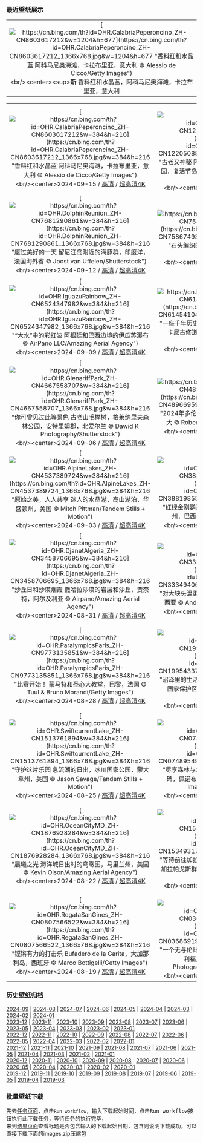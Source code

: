 ### 最近壁纸展示
||
|:---:|
|[![https://cn.bing.com/th?id=OHR.CalabriaPeperoncino_ZH-CN8603617212&w=1204&h=677](https://cn.bing.com/th?id=OHR.CalabriaPeperoncino_ZH-CN8603617212_1366x768.jpg&w=1204&h=677 "香料红和水晶蓝&#10;阿科马尼奥海滩，卡拉布里亚，意大利&#10;© Alessio de Cicco/Getty Images")](https://cn.bing.com/search?q=%e5%8d%a1%e6%8b%89%e5%b8%83%e9%87%8c%e4%ba%9a&form=hpcapt&mkt=zh-cn&filters=HpDate:"20240914_1600")<br/><center><sup>**新**</sup>&nbsp;香料红和水晶蓝，阿科马尼奥海滩，卡拉布里亚，意大利<center/>|

||||
|:---:|:---:|:---:|
|[![https://cn.bing.com/th?id=OHR.CalabriaPeperoncino_ZH-CN8603617212&w=384&h=216](https://cn.bing.com/th?id=OHR.CalabriaPeperoncino_ZH-CN8603617212_1366x768.jpg&w=384&h=216 "香料红和水晶蓝&#10;阿科马尼奥海滩，卡拉布里亚，意大利&#10;© Alessio de Cicco/Getty Images")](https://cn.bing.com/search?q=%e5%8d%a1%e6%8b%89%e5%b8%83%e9%87%8c%e4%ba%9a&form=hpcapt&mkt=zh-cn&filters=HpDate:"20240914_1600")<br/><center>2024-09-15 / [高清](https://cn.bing.com/th?id=OHR.CalabriaPeperoncino_ZH-CN8603617212_1920x1200.jpg&w=1920&h=1200) / [超高清4K](https://cn.bing.com/th?id=OHR.CalabriaPeperoncino_ZH-CN8603617212_UHD.jpg&w=3840&h=2160)<center/>|[![https://cn.bing.com/th?id=OHR.RapaNuiSunrise_ZH-CN1220508877&w=384&h=216](https://cn.bing.com/th?id=OHR.RapaNuiSunrise_ZH-CN1220508877_1366x768.jpg&w=384&h=216 "古老又神秘&#10;阿胡汤加里基的日出，拉帕·努伊国家公园，复活节岛，智利&#10;© Piriya Photography/Getty Images")](https://cn.bing.com/search?q=%e9%98%bf%e8%83%a1%e6%b1%a4%e5%8a%a0%e9%87%8c%e5%9f%ba&form=hpcapt&mkt=zh-cn&filters=HpDate:"20240913_1600")<br/><center>2024-09-14 / [高清](https://cn.bing.com/th?id=OHR.RapaNuiSunrise_ZH-CN1220508877_1920x1200.jpg&w=1920&h=1200) / [超高清4K](https://cn.bing.com/th?id=OHR.RapaNuiSunrise_ZH-CN1220508877_UHD.jpg&w=3840&h=2160)<center/>|[![https://cn.bing.com/th?id=OHR.PointReyes_ZH-CN7781514086&w=384&h=216](https://cn.bing.com/th?id=OHR.PointReyes_ZH-CN7781514086_1366x768.jpg&w=384&h=216 "自然与人类的天堂&#10;雷耶斯角国家海岸灯塔，加利福尼亚州，美国&#10;© RMB Images/Photography by Robert Bowman/Getty Images")](https://cn.bing.com/search?q=%e9%9b%b7%e8%80%b6%e6%96%af%e5%9b%bd%e5%ae%b6%e6%b5%b7%e5%b2%b8&form=hpcapt&mkt=zh-cn&filters=HpDate:"20240912_1600")<br/><center>2024-09-13 / [高清](https://cn.bing.com/th?id=OHR.PointReyes_ZH-CN7781514086_1920x1200.jpg&w=1920&h=1200) / [超高清4K](https://cn.bing.com/th?id=OHR.PointReyes_ZH-CN7781514086_UHD.jpg&w=3840&h=2160)<center/>|
|[![https://cn.bing.com/th?id=OHR.DolphinReunion_ZH-CN7681290861&w=384&h=216](https://cn.bing.com/th?id=OHR.DolphinReunion_ZH-CN7681290861_1366x768.jpg&w=384&h=216 "度过美好的一天&#10;留尼汪岛附近的海豚群，印度洋，法国海外省&#10;© Joost van Uffelen/Shutterstock")](https://cn.bing.com/search?q=%e4%b8%96%e7%95%8c%e6%b5%b7%e8%b1%9a%e6%97%a5&form=hpcapt&mkt=zh-cn&filters=HpDate:"20240911_1600")<br/><center>2024-09-12 / [高清](https://cn.bing.com/th?id=OHR.DolphinReunion_ZH-CN7681290861_1920x1200.jpg&w=1920&h=1200) / [超高清4K](https://cn.bing.com/th?id=OHR.DolphinReunion_ZH-CN7681290861_UHD.jpg&w=3840&h=2160)<center/>|[![https://cn.bing.com/th?id=OHR.EltzCastle_ZH-CN7586749377&w=384&h=216](https://cn.bing.com/th?id=OHR.EltzCastle_ZH-CN7586749377_1366x768.jpg&w=384&h=216 "石头编织的童话&#10;埃尔茨城堡，德国&#10;© Allard Schager/Alamy")](https://cn.bing.com/search?q=%e5%9f%83%e5%b0%94%e8%8c%a8%e5%9f%8e%e5%a0%a1&form=hpcapt&mkt=zh-cn&filters=HpDate:"20240910_1600")<br/><center>2024-09-11 / [高清](https://cn.bing.com/th?id=OHR.EltzCastle_ZH-CN7586749377_1920x1200.jpg&w=1920&h=1200) / [超高清4K](https://cn.bing.com/th?id=OHR.EltzCastle_ZH-CN7586749377_UHD.jpg&w=3840&h=2160)<center/>|[![https://cn.bing.com/th?id=OHR.BridgeLisbon_ZH-CN6877671644&w=384&h=216](https://cn.bing.com/th?id=OHR.BridgeLisbon_ZH-CN6877671644_1366x768.jpg&w=384&h=216 "从天际线到水面&#10;瓦斯科·达·伽马大桥，里斯本，葡萄牙&#10;© Achim Thomae/Getty Images")](https://cn.bing.com/search?q=%e7%93%a6%e6%96%af%e7%a7%91%e8%be%be%e4%bc%bd%e9%a9%ac%e5%a4%a7%e6%a1%a5&form=hpcapt&mkt=zh-cn&filters=HpDate:"20240909_1600")<br/><center>2024-09-10 / [高清](https://cn.bing.com/th?id=OHR.BridgeLisbon_ZH-CN6877671644_1920x1200.jpg&w=1920&h=1200) / [超高清4K](https://cn.bing.com/th?id=OHR.BridgeLisbon_ZH-CN6877671644_UHD.jpg&w=3840&h=2160)<center/>|
|[![https://cn.bing.com/th?id=OHR.IguazuRainbow_ZH-CN6524347982&w=384&h=216](https://cn.bing.com/th?id=OHR.IguazuRainbow_ZH-CN6524347982_1366x768.jpg&w=384&h=216 "“大水”中的彩虹波&#10;阿根廷和巴西边境的伊瓜苏瀑布&#10;© AirPano LLC/Amazing Aerial Agency")](https://cn.bing.com/search?q=%e4%bc%8a%e7%93%9c%e8%8b%8f%e7%80%91%e5%b8%83&form=hpcapt&mkt=zh-cn&filters=HpDate:"20240908_1600")<br/><center>2024-09-09 / [高清](https://cn.bing.com/th?id=OHR.IguazuRainbow_ZH-CN6524347982_1920x1200.jpg&w=1920&h=1200) / [超高清4K](https://cn.bing.com/th?id=OHR.IguazuRainbow_ZH-CN6524347982_UHD.jpg&w=3840&h=2160)<center/>|[![https://cn.bing.com/th?id=OHR.Canigou_ZH-CN6145410455&w=384&h=216](https://cn.bing.com/th?id=OHR.Canigou_ZH-CN6145410455_1366x768.jpg&w=384&h=216 "一座千年历史的修道院&#10;加泰罗尼亚北部的圣马丁杜卡尼古修道院 ，法国&#10;© Cyril Gosselin/Getty Images")](https://cn.bing.com/search?q=%e5%9c%a3%e9%a9%ac%e4%b8%81%e6%9d%9c%e5%8d%a1%e5%b0%bc%e5%8f%a4%e4%bf%ae%e9%81%93%e9%99%a2&form=hpcapt&mkt=zh-cn&filters=HpDate:"20240907_1600")<br/><center>2024-09-08 / [高清](https://cn.bing.com/th?id=OHR.Canigou_ZH-CN6145410455_1920x1200.jpg&w=1920&h=1200) / [超高清4K](https://cn.bing.com/th?id=OHR.Canigou_ZH-CN6145410455_UHD.jpg&w=3840&h=2160)<center/>|[![https://cn.bing.com/th?id=OHR.SantaCruzHummer_ZH-CN5448262039&w=384&h=216](https://cn.bing.com/th?id=OHR.SantaCruzHummer_ZH-CN5448262039_1366x768.jpg&w=384&h=216 "嗡嗡作响&#10;朱红蜂鸟，圣克鲁斯，加利福尼亚州，美国&#10;© yhelfman/Getty Images")](https://cn.bing.com/search?q=%e6%9c%b1%e7%ba%a2%e8%9c%82%e9%b8%9f&form=hpcapt&mkt=zh-cn&filters=HpDate:"20240906_1600")<br/><center>2024-09-07 / [高清](https://cn.bing.com/th?id=OHR.SantaCruzHummer_ZH-CN5448262039_1920x1200.jpg&w=1920&h=1200) / [超高清4K](https://cn.bing.com/th?id=OHR.SantaCruzHummer_ZH-CN5448262039_UHD.jpg&w=3840&h=2160)<center/>|
|[![https://cn.bing.com/th?id=OHR.GlenariffPark_ZH-CN4667558707&w=384&h=216](https://cn.bing.com/th?id=OHR.GlenariffPark_ZH-CN4667558707_1366x768.jpg&w=384&h=216 "你可曾见过此等景色&#10;古老山毛榉树，格莱纳里夫森林公园，安特里姆郡，北爱尔兰&#10;© Dawid K Photography/Shutterstock")](https://cn.bing.com/search?q=%e6%a0%bc%e8%8e%b1%e7%ba%b3%e9%87%8c%e5%a4%ab%e6%a3%ae%e6%9e%97%e5%85%ac%e5%9b%ad+&form=hpcapt&mkt=zh-cn&filters=HpDate:"20240905_1600")<br/><center>2024-09-06 / [高清](https://cn.bing.com/th?id=OHR.GlenariffPark_ZH-CN4667558707_1920x1200.jpg&w=1920&h=1200) / [超高清4K](https://cn.bing.com/th?id=OHR.GlenariffPark_ZH-CN4667558707_UHD.jpg&w=3840&h=2160)<center/>|[![https://cn.bing.com/th?id=OHR.TIFF2024_ZH-CN4896695918&w=384&h=216](https://cn.bing.com/th?id=OHR.TIFF2024_ZH-CN4896695918_1366x768.jpg&w=384&h=216 "2024年多伦多国际电影节&#10;多伦多城市天际线,加拿大&#10;© Roberto Machado Noa/Getty Images")](https://cn.bing.com/search?q=2024%e5%b9%b4%e5%a4%9a%e4%bc%a6%e5%a4%9a%e5%9b%bd%e9%99%85%e7%94%b5%e5%bd%b1%e8%8a%82&form=hpcapt&mkt=zh-cn&filters=HpDate:"20240904_1600")<br/><center>2024-09-05 / [高清](https://cn.bing.com/th?id=OHR.TIFF2024_ZH-CN4896695918_1920x1200.jpg&w=1920&h=1200) / [超高清4K](https://cn.bing.com/th?id=OHR.TIFF2024_ZH-CN4896695918_UHD.jpg&w=3840&h=2160)<center/>|[![https://cn.bing.com/th?id=OHR.DuskyOwls_ZH-CN4729762831&w=384&h=216](https://cn.bing.com/th?id=OHR.DuskyOwls_ZH-CN4729762831_1366x768.jpg&w=384&h=216 "物以类聚，人以群分&#10;乌雕鸮，巴基斯坦&#10;© zahoor salmi/Getty Images")](https://cn.bing.com/search?q=%e4%b9%8c%e9%9b%95%e9%b8%ae&form=hpcapt&mkt=zh-cn&filters=HpDate:"20240903_1600")<br/><center>2024-09-04 / [高清](https://cn.bing.com/th?id=OHR.DuskyOwls_ZH-CN4729762831_1920x1200.jpg&w=1920&h=1200) / [超高清4K](https://cn.bing.com/th?id=OHR.DuskyOwls_ZH-CN4729762831_UHD.jpg&w=3840&h=2160)<center/>|
|[![https://cn.bing.com/th?id=OHR.AlpineLakes_ZH-CN4537389724&w=384&h=216](https://cn.bing.com/th?id=OHR.AlpineLakes_ZH-CN4537389724_1366x768.jpg&w=384&h=216 "原始之美，人人共享&#10;迷人的水晶湖，高山湖泊，华盛顿州，美国&#10;© Mitch Pittman/Tandem Stills + Motion")](https://cn.bing.com/search?q=%e8%8d%92%e9%87%8e%e6%b3%95&form=hpcapt&mkt=zh-cn&filters=HpDate:"20240902_1600")<br/><center>2024-09-03 / [高清](https://cn.bing.com/th?id=OHR.AlpineLakes_ZH-CN4537389724_1920x1200.jpg&w=1920&h=1200) / [超高清4K](https://cn.bing.com/th?id=OHR.AlpineLakes_ZH-CN4537389724_UHD.jpg&w=3840&h=2160)<center/>|[![https://cn.bing.com/th?id=OHR.BuracodasAraras_ZH-CN3881985508&w=384&h=216](https://cn.bing.com/th?id=OHR.BuracodasAraras_ZH-CN3881985508_1366x768.jpg&w=384&h=216 "红绿金刚鹦鹉之家&#10;红绿金刚鹦鹉，南马托格罗索州，巴西&#10;© Ellen Goff/Danita Delimont")](https://cn.bing.com/search?q=%e7%ba%a2%e7%bb%bf%e9%87%91%e5%88%9a%e9%b9%a6%e9%b9%89&form=hpcapt&mkt=zh-cn&filters=HpDate:"20240901_1600")<br/><center>2024-09-02 / [高清](https://cn.bing.com/th?id=OHR.BuracodasAraras_ZH-CN3881985508_1920x1200.jpg&w=1920&h=1200) / [超高清4K](https://cn.bing.com/th?id=OHR.BuracodasAraras_ZH-CN3881985508_UHD.jpg&w=3840&h=2160)<center/>|[![https://cn.bing.com/th?id=OHR.ThamesLondon_ZH-CN3629717426&w=384&h=216](https://cn.bing.com/th?id=OHR.ThamesLondon_ZH-CN3629717426_1366x768.jpg&w=384&h=216 "小船轻轻划过泰晤士河&#10;泰晤士河，伦敦，英国&#10;© Puthipong Worasaran/Getty Images")](https://cn.bing.com/search?q=%e6%b3%b0%e6%99%a4%e5%a3%ab%e6%b2%b3&form=hpcapt&mkt=zh-cn&filters=HpDate:"20240831_1600")<br/><center>2024-09-01 / [高清](https://cn.bing.com/th?id=OHR.ThamesLondon_ZH-CN3629717426_1920x1200.jpg&w=1920&h=1200) / [超高清4K](https://cn.bing.com/th?id=OHR.ThamesLondon_ZH-CN3629717426_UHD.jpg&w=3840&h=2160)<center/>|
|[![https://cn.bing.com/th?id=OHR.DjanetAlgeria_ZH-CN3458706695&w=384&h=216](https://cn.bing.com/th?id=OHR.DjanetAlgeria_ZH-CN3458706695_1366x768.jpg&w=384&h=216 "沙丘日和沙漠烟霞&#10;撒哈拉沙漠的岩层和沙丘，贾奈特，阿尔及利亚&#10;© Airpano/Amazing Aerial Agency")](https://cn.bing.com/search?q=%e8%b4%be%e5%a5%88%e7%89%b9&form=hpcapt&mkt=zh-cn&filters=HpDate:"20240830_1600")<br/><center>2024-08-31 / [高清](https://cn.bing.com/th?id=OHR.DjanetAlgeria_ZH-CN3458706695_1920x1200.jpg&w=1920&h=1200) / [超高清4K](https://cn.bing.com/th?id=OHR.DjanetAlgeria_ZH-CN3458706695_UHD.jpg&w=3840&h=2160)<center/>|[![https://cn.bing.com/th?id=OHR.WhaleSharkDay_ZH-CN3334940631&w=384&h=216](https://cn.bing.com/th?id=OHR.WhaleSharkDay_ZH-CN3334940631_1366x768.jpg&w=384&h=216 "对大块头温柔点&#10;鸟头湾的鲸鲨，西巴布亚，印度尼西亚&#10;© Andy Lerner/Tandem Stills + Motion")](https://cn.bing.com/search?q=%e9%b2%b8%e9%b2%a8&form=hpcapt&mkt=zh-cn&filters=HpDate:"20240829_1600")<br/><center>2024-08-30 / [高清](https://cn.bing.com/th?id=OHR.WhaleSharkDay_ZH-CN3334940631_1920x1200.jpg&w=1920&h=1200) / [超高清4K](https://cn.bing.com/th?id=OHR.WhaleSharkDay_ZH-CN3334940631_UHD.jpg&w=3840&h=2160)<center/>|[![https://cn.bing.com/th?id=OHR.CastellfollitSpain_ZH-CN2990517626&w=384&h=216](https://cn.bing.com/th?id=OHR.CastellfollitSpain_ZH-CN2990517626_1366x768.jpg&w=384&h=216 "加泰罗尼亚式的悬念&#10;富利特堡-德拉罗卡，加泰罗尼亚，西班牙&#10;© Eloi_Omella/Getty Images")](https://cn.bing.com/search?q=%e8%a5%bf%e7%8f%ad%e7%89%99+%e5%af%8c%e5%88%a9%e7%89%b9%e5%a0%a1-%e5%be%b7%e6%8b%89%e7%bd%97%e5%8d%a1&form=hpcapt&mkt=zh-cn&filters=HpDate:"20240828_1600")<br/><center>2024-08-29 / [高清](https://cn.bing.com/th?id=OHR.CastellfollitSpain_ZH-CN2990517626_1920x1200.jpg&w=1920&h=1200) / [超高清4K](https://cn.bing.com/th?id=OHR.CastellfollitSpain_ZH-CN2990517626_UHD.jpg&w=3840&h=2160)<center/>|
|[![https://cn.bing.com/th?id=OHR.ParalympicsParis_ZH-CN9773135851&w=384&h=216](https://cn.bing.com/th?id=OHR.ParalympicsParis_ZH-CN9773135851_1366x768.jpg&w=384&h=216 "比赛开始！&#10;蒙马特和圣心大教堂，巴黎，法国&#10;© Tuul & Bruno Morandi/Getty Images")](https://cn.bing.com/search?q=2024%e5%b9%b4%e5%a4%8f%e5%ad%a3%e6%ae%8b%e5%a5%a5%e4%bc%9a&form=hpcapt&mkt=zh-cn&filters=HpDate:"20240827_1600")<br/><center>2024-08-28 / [高清](https://cn.bing.com/th?id=OHR.ParalympicsParis_ZH-CN9773135851_1920x1200.jpg&w=1920&h=1200) / [超高清4K](https://cn.bing.com/th?id=OHR.ParalympicsParis_ZH-CN9773135851_UHD.jpg&w=3840&h=2160)<center/>|[![https://cn.bing.com/th?id=OHR.YoungCaiman_ZH-CN1995433788&w=384&h=216](https://cn.bing.com/th?id=OHR.YoungCaiman_ZH-CN1995433788_1366x768.jpg&w=384&h=216 "沼泽里的生活真美好！&#10;黑色凯门鳄幼崽，坦博帕塔国家保护区，秘鲁&#10;© Maxime Aliaga/Minden Pictures")](https://cn.bing.com/search?q=%e9%bb%91%e5%87%af%e9%97%a8%e9%b3%84&form=hpcapt&mkt=zh-cn&filters=HpDate:"20240826_1600")<br/><center>2024-08-27 / [高清](https://cn.bing.com/th?id=OHR.YoungCaiman_ZH-CN1995433788_1920x1200.jpg&w=1920&h=1200) / [超高清4K](https://cn.bing.com/th?id=OHR.YoungCaiman_ZH-CN1995433788_UHD.jpg&w=3840&h=2160)<center/>|[![https://cn.bing.com/th?id=OHR.PalmyraAtoll_ZH-CN1814325540&w=384&h=216](https://cn.bing.com/th?id=OHR.PalmyraAtoll_ZH-CN1814325540_1366x768.jpg&w=384&h=216 "田园诗般的岛屿之旅&#10;巴尔米拉环礁国家野生动物保护区，中太平洋&#10;© Ian Shive/Tandem Stills + Motion")](https://cn.bing.com/search?q=%e5%b7%b4%e5%b0%94%e7%b1%b3%e6%8b%89%e7%8e%af%e7%a4%81&form=hpcapt&mkt=zh-cn&filters=HpDate:"20240825_1600")<br/><center>2024-08-26 / [高清](https://cn.bing.com/th?id=OHR.PalmyraAtoll_ZH-CN1814325540_1920x1200.jpg&w=1920&h=1200) / [超高清4K](https://cn.bing.com/th?id=OHR.PalmyraAtoll_ZH-CN1814325540_UHD.jpg&w=3840&h=2160)<center/>|
|[![https://cn.bing.com/th?id=OHR.SwiftcurrentLake_ZH-CN1513761894&w=384&h=216](https://cn.bing.com/th?id=OHR.SwiftcurrentLake_ZH-CN1513761894_1366x768.jpg&w=384&h=216 "守护这片乐园&#10;急流湖的日出，冰川国家公园，蒙大拿州，美国&#10;© Jason Savage/Tandem Stills + Motion")](https://cn.bing.com/search?q=%e5%86%b0%e5%b7%9d%e5%9b%bd%e5%ae%b6%e5%85%ac%e5%9b%ad%e6%80%a5%e6%b5%81%e6%b9%96&form=hpcapt&mkt=zh-cn&filters=HpDate:"20240824_1600")<br/><center>2024-08-25 / [高清](https://cn.bing.com/th?id=OHR.SwiftcurrentLake_ZH-CN1513761894_1920x1200.jpg&w=1920&h=1200) / [超高清4K](https://cn.bing.com/th?id=OHR.SwiftcurrentLake_ZH-CN1513761894_UHD.jpg&w=3840&h=2160)<center/>|[![https://cn.bing.com/th?id=OHR.KatahdinWoods_ZH-CN0748954905&w=384&h=216](https://cn.bing.com/th?id=OHR.KatahdinWoods_ZH-CN0748954905_1366x768.jpg&w=384&h=216 "尽享森林与水域之美&#10;卡塔丁森林和水域国家纪念碑，佩诺布斯科特县，缅因州，美国&#10;© Cavan Images/Alamy Stock Photo")](https://cn.bing.com/search?q=%e5%8d%a1%e5%a1%94%e4%b8%81%e6%a3%ae%e6%9e%97%e5%92%8c%e6%b0%b4%e5%9f%9f%e5%9b%bd%e5%ae%b6%e7%ba%aa%e5%bf%b5%e7%a2%91&form=hpcapt&mkt=zh-cn&filters=HpDate:"20240823_1600")<br/><center>2024-08-24 / [高清](https://cn.bing.com/th?id=OHR.KatahdinWoods_ZH-CN0748954905_1920x1200.jpg&w=1920&h=1200) / [超高清4K](https://cn.bing.com/th?id=OHR.KatahdinWoods_ZH-CN0748954905_UHD.jpg&w=3840&h=2160)<center/>|[![https://cn.bing.com/th?id=OHR.PrasatPhanom_ZH-CN0445884858&w=384&h=216](https://cn.bing.com/th?id=OHR.PrasatPhanom_ZH-CN0445884858_1366x768.jpg&w=384&h=216 "通往过去的大门&#10;帕侬蓝寺，武里南府，泰国&#10;© Banjongseal324/Getty Images")](https://cn.bing.com/search?q=%e5%b8%95%e4%be%ac%e8%93%9d%e5%8e%86%e5%8f%b2%e5%85%ac%e5%9b%ad&form=hpcapt&mkt=zh-cn&filters=HpDate:"20240822_1600")<br/><center>2024-08-23 / [高清](https://cn.bing.com/th?id=OHR.PrasatPhanom_ZH-CN0445884858_1920x1200.jpg&w=1920&h=1200) / [超高清4K](https://cn.bing.com/th?id=OHR.PrasatPhanom_ZH-CN0445884858_UHD.jpg&w=3840&h=2160)<center/>|
|[![https://cn.bing.com/th?id=OHR.OceanCityMD_ZH-CN1876928284&w=384&h=216](https://cn.bing.com/th?id=OHR.OceanCityMD_ZH-CN1876928284_1366x768.jpg&w=384&h=216 "晨曦之光&#10;海洋城日出时的鸟瞰图，马里兰州，美国&#10;© Kevin Olson/Amazing Aerial Agency")](https://cn.bing.com/search?q=%e9%a9%ac%e9%87%8c%e5%85%b0%e5%b7%9e%e6%b5%b7%e6%b4%8b%e5%9f%8e&form=hpcapt&mkt=zh-cn&filters=HpDate:"20240821_1600")<br/><center>2024-08-22 / [高清](https://cn.bing.com/th?id=OHR.OceanCityMD_ZH-CN1876928284_1920x1200.jpg&w=1920&h=1200) / [超高清4K](https://cn.bing.com/th?id=OHR.OceanCityMD_ZH-CN1876928284_UHD.jpg&w=3840&h=2160)<center/>|[![https://cn.bing.com/th?id=OHR.NazcaBooby_ZH-CN1534931799&w=384&h=216](https://cn.bing.com/th?id=OHR.NazcaBooby_ZH-CN1534931799_1366x768.jpg&w=384&h=216 "等待前往加拉帕戈斯群岛&#10;纳斯卡鲣鸟，沃尔夫岛，加拉帕戈斯群岛，厄瓜多尔&#10;© Tui De Roy/Minden Pictures")](https://cn.bing.com/search?q=%e7%ba%b3%e6%96%af%e5%8d%a1%e9%b2%a3%e9%b8%9f&form=hpcapt&mkt=zh-cn&filters=HpDate:"20240820_1600")<br/><center>2024-08-21 / [高清](https://cn.bing.com/th?id=OHR.NazcaBooby_ZH-CN1534931799_1920x1200.jpg&w=1920&h=1200) / [超高清4K](https://cn.bing.com/th?id=OHR.NazcaBooby_ZH-CN1534931799_UHD.jpg&w=3840&h=2160)<center/>|[![https://cn.bing.com/th?id=OHR.TetonSunrise_ZH-CN1118823848&w=384&h=216](https://cn.bing.com/th?id=OHR.TetonSunrise_ZH-CN1118823848_1366x768.jpg&w=384&h=216 "鹿和羚羊嬉戏的地方&#10;大提顿国家公园日出,怀俄明州,美国&#10;© Kurt Budliger/TANDEM Stills + Motion")](https://cn.bing.com/search?q=%e5%a4%a7%e6%8f%90%e9%a1%bf%e5%9b%bd%e5%ae%b6%e5%85%ac%e5%9b%ad&form=hpcapt&mkt=zh-cn&filters=HpDate:"20240819_1600")<br/><center>2024-08-20 / [高清](https://cn.bing.com/th?id=OHR.TetonSunrise_ZH-CN1118823848_1920x1200.jpg&w=1920&h=1200) / [超高清4K](https://cn.bing.com/th?id=OHR.TetonSunrise_ZH-CN1118823848_UHD.jpg&w=3840&h=2160)<center/>|
|[![https://cn.bing.com/th?id=OHR.RegataSanGines_ZH-CN0807566522&w=384&h=216](https://cn.bing.com/th?id=OHR.RegataSanGines_ZH-CN0807566522_1366x768.jpg&w=384&h=216 "铿锵有力的打击乐&#10;Bufadero de la Garita，大加那利岛，西班牙&#10;© Marco Bottigelli/Getty Images")](https://cn.bing.com/search?q=%e5%a4%a7%e5%8a%a0%e9%82%a3%e5%88%a9%e5%b2%9b&form=hpcapt&mkt=zh-cn&filters=HpDate:"20240818_1600")<br/><center>2024-08-19 / [高清](https://cn.bing.com/th?id=OHR.RegataSanGines_ZH-CN0807566522_1920x1200.jpg&w=1920&h=1200) / [超高清4K](https://cn.bing.com/th?id=OHR.RegataSanGines_ZH-CN0807566522_UHD.jpg&w=3840&h=2160)<center/>|[![https://cn.bing.com/th?id=OHR.HuntingtonBeach_ZH-CN0368691951&w=384&h=216](https://cn.bing.com/th?id=OHR.HuntingtonBeach_ZH-CN0368691951_1366x768.jpg&w=384&h=216 "一个无与伦比的码头&#10;日落时的亨廷顿海滩码头，加利福尼亚州，美国&#10;© Stan Moniz Photography/TANDEM Stills + Motion")](https://cn.bing.com/search?q=%e4%ba%a8%e5%bb%b7%e9%a1%bf%e6%b5%b7%e6%bb%a9%e7%a0%81%e5%a4%b4&form=hpcapt&mkt=zh-cn&filters=HpDate:"20240817_1600")<br/><center>2024-08-18 / [高清](https://cn.bing.com/th?id=OHR.HuntingtonBeach_ZH-CN0368691951_1920x1200.jpg&w=1920&h=1200) / [超高清4K](https://cn.bing.com/th?id=OHR.HuntingtonBeach_ZH-CN0368691951_UHD.jpg&w=3840&h=2160)<center/>|[![https://cn.bing.com/th?id=OHR.AlfanzinaLighthouse_ZH-CN9704515669&w=384&h=216](https://cn.bing.com/th?id=OHR.AlfanzinaLighthouse_ZH-CN9704515669_1366x768.jpg&w=384&h=216 "照亮前行之路&#10;阿尔凡齐纳灯塔，阿尔加维，葡萄牙&#10;© Andreas Kunz/Getty Images")](https://cn.bing.com/search?q=%e9%98%bf%e5%b0%94%e5%8a%a0%e7%bb%b4&form=hpcapt&mkt=zh-cn&filters=HpDate:"20240816_1600")<br/><center>2024-08-17 / [高清](https://cn.bing.com/th?id=OHR.AlfanzinaLighthouse_ZH-CN9704515669_1920x1200.jpg&w=1920&h=1200) / [超高清4K](https://cn.bing.com/th?id=OHR.AlfanzinaLighthouse_ZH-CN9704515669_UHD.jpg&w=3840&h=2160)<center/>|


### 历史壁纸归档
[2024-09](views/2024/2024-09.md) | [2024-08](views/2024/2024-08.md) | [2024-07](views/2024/2024-07.md) | [2024-06](views/2024/2024-06.md) | [2024-05](views/2024/2024-05.md) | [2024-04](views/2024/2024-04.md) | [2024-03](views/2024/2024-03.md) | [2024-02](views/2024/2024-02.md) | [2024-01](views/2024/2024-01.md)  
[2023-12](views/2023/2023-12.md) | [2023-11](views/2023/2023-11.md) | [2023-10](views/2023/2023-10.md) | [2023-09](views/2023/2023-09.md) | [2023-08](views/2023/2023-08.md) | [2023-07](views/2023/2023-07.md) | [2023-06](views/2023/2023-06.md) | [2023-05](views/2023/2023-05.md) | [2023-04](views/2023/2023-04.md) | [2023-03](views/2023/2023-03.md) | [2023-02](views/2023/2023-02.md) | [2023-01](views/2023/2023-01.md)  
[2022-12](views/2022/2022-12.md) | [2022-11](views/2022/2022-11.md) | [2022-10](views/2022/2022-10.md) | [2022-09](views/2022/2022-09.md) | [2022-08](views/2022/2022-08.md) | [2022-07](views/2022/2022-07.md) | [2022-06](views/2022/2022-06.md) | [2022-05](views/2022/2022-05.md) | [2022-04](views/2022/2022-04.md) | [2022-03](views/2022/2022-03.md) | [2022-02](views/2022/2022-02.md) | [2022-01](views/2022/2022-01.md)  
[2021-12](views/2021/2021-12.md) | [2021-11](views/2021/2021-11.md) | [2021-10](views/2021/2021-10.md) | [2021-09](views/2021/2021-09.md) | [2021-08](views/2021/2021-08.md) | [2021-07](views/2021/2021-07.md) | [2021-06](views/2021/2021-06.md) | [2021-05](views/2021/2021-05.md) | [2021-04](views/2021/2021-04.md) | [2021-03](views/2021/2021-03.md) | [2021-02](views/2021/2021-02.md) | [2021-01](views/2021/2021-01.md)  
[2020-12](views/2020/2020-12.md) | [2020-11](views/2020/2020-11.md) | [2020-10](views/2020/2020-10.md) | [2020-09](views/2020/2020-09.md) | [2020-08](views/2020/2020-08.md) | [2020-07](views/2020/2020-07.md) | [2020-06](views/2020/2020-06.md) | [2020-05](views/2020/2020-05.md) | [2020-04](views/2020/2020-04.md) | [2020-03](views/2020/2020-03.md) | [2020-02](views/2020/2020-02.md) | [2020-01](views/2020/2020-01.md)  
[2019-12](views/2019/2019-12.md) | [2019-11](views/2019/2019-11.md) | [2019-10](views/2019/2019-10.md) | [2019-09](views/2019/2019-09.md) | [2019-08](views/2019/2019-08.md) | [2019-07](views/2019/2019-07.md) | [2019-06](views/2019/2019-06.md) | [2019-05](views/2019/2019-05.md) | [2019-04](views/2019/2019-04.md) | [2019-03](views/2019/2019-03.md)


### 批量壁纸下载
先去[任务页面](https://github.com/wefashe/image-save/actions/workflows/mydown.yml)，点击`Run workflow`，输入下载起始时间，点击<kbd>Run workflow</kbd>按钮执行此下载任务，等待任务的执行完毕，  
来到[结果页面](https://github.com/wefashe/image-save/releases/tag/down_zip_tag)查看标题是否包含输入的下载起始日期，包含则说明下载成功，可以直接下载下面的images.zip压缩包  
